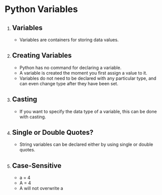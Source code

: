 # Python Variables
<!DOCTYPE html>
<html>
<body>
    <ol>
        <li>
            <h2>Variables</h2>
            <ul>
                <li>Variables are containers for storing data values.</li>
            </ul>
        </li>
        <li>
            <h2>Creating Variables</h2>
            <ul>
                <li>Python has no command for declaring a variable.</li>
                <li>A variable is created the moment you first assign a value to it.</li>
                <li>Variables do not need to be declared with any particular type, and can even change type after they have been set.</li>
            </ul>
        </li>
        <li>
            <h2>Casting</h2>
            <ul>
                <li>If you want to specify the data type of a variable, this can be done with casting.</li>
            </ul>
        </li>
        <li>
            <h2>Single or Double Quotes?</h2>
            <ul>
                <li>String variables can be declared either by using single or double quotes.</li>
            </ul>
        </li>
        <li>
            <h2>Case-Sensitive</h2>
            <ul>
                <li>a = 4</li>
                <li>A = 4</li>
                <li>A will not overwrite a </li>
            </ul>
        </li>
    </ol>
</body>
</html>
